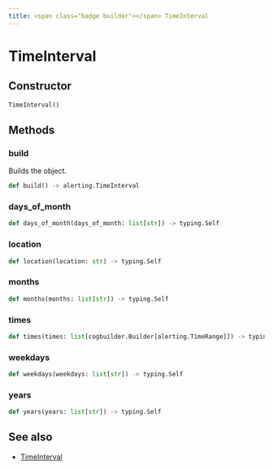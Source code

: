 ```yaml
---
title: <span class="badge builder"></span> TimeInterval
---
```

# <span class="badge builder"></span> TimeInterval

## Constructor

```python
TimeInterval()
```
## Methods

### <span class="badge object-method"></span> build

Builds the object.

```python
def build() -> alerting.TimeInterval
```

### <span class="badge object-method"></span> days_of_month

```python
def days_of_month(days_of_month: list[str]) -> typing.Self
```

### <span class="badge object-method"></span> location

```python
def location(location: str) -> typing.Self
```

### <span class="badge object-method"></span> months

```python
def months(months: list[str]) -> typing.Self
```

### <span class="badge object-method"></span> times

```python
def times(times: list[cogbuilder.Builder[alerting.TimeRange]]) -> typing.Self
```

### <span class="badge object-method"></span> weekdays

```python
def weekdays(weekdays: list[str]) -> typing.Self
```

### <span class="badge object-method"></span> years

```python
def years(years: list[str]) -> typing.Self
```

## See also

 * <span class="badge object-type-class"></span> [TimeInterval](./object-TimeInterval.md)
